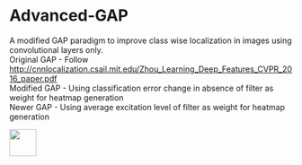 # Advanced-GAP
A modified GAP paradigm to improve class wise localization in images using convolutional layers only. <br />
Original GAP - Follow http://cnnlocalization.csail.mit.edu/Zhou_Learning_Deep_Features_CVPR_2016_paper.pdf <br />
Modified GAP - Using classification error change in absence of filter as weight for heatmap generation <br />
Newer GAP - Using average excitation level of filter as weight for heatmap generation <br />

<img src="https://raw.githubusercontent.com/brcsomnath/Advanced-GAP/master/Results/numbers4.jpg" width="48">
